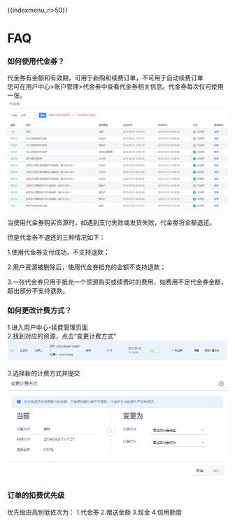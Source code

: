 {{indexmenu_n>50}}

# FAQ

### 如何使用代金券？

代金券有金额和有效期，可用于新购和续费订单，不可用于自动续费订单  
您可在用户中心\>账户管理\>代金券中查看代金券相关信息。代金券每次仅可使用一张。  
![image](/images/20190122143803.png)

当使用代金券购买资源时，如遇到支付失败或发货失败，代金劵将全额退还。

但是代金券不退还的三种情况如下：

1.使用代金券支付成功，不支持退款；

2.用户资源被删除后，使用代金券抵充的金额不支持退款；

3.一张代金券只用于抵充一个资源购买或续费时的费用，如费用不足代金券金额，超出部分不支持退款。

### 如何更改计费方式？

1.进入用户中心-续费管理页面  
2.找到对应的资源，点击“变更计费方式”  
![image](/images/20190305103828.png)


3.选择新的计费方式并提交  
![image](/images/20190305104453.png)

### 订单的扣费优先级

优先级由高到低依次为： 1.代金券 2.赠送金额 3.现金 4.信用额度
